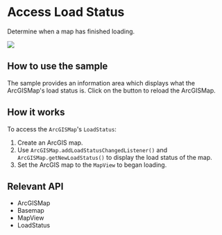 # Access Load Status

Determine when a map has finished loading.

![]("AccessLoadStatus.png)

## How to use the sample

The sample provides an information area which displays what the ArcGISMap's load status is. Click on the button to reload the ArcGISMap.

## How it works

To access the `ArcGISMap`'s `LoadStatus`:


  1. Create an ArcGIS map.
  2. Use `ArcGISMap.addLoadStatusChangedListener()` and `ArcGISMap.getNewLoadStatus()` to display the load status of the map.
  3. Set the ArcGIS map to the `MapView` to began loading.


## Relevant API


  * ArcGISMap
  * Basemap
  * MapView
  * LoadStatus
